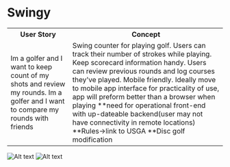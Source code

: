 <h1> Swingy </h1>
<table align="center">  
<th>User Story</th>
<th>Concept</th>
<tr>
<td>
    Im a golfer and I want to keep count of my shots and review my rounds.
    Im a golfer and I want to compare my rounds with friends 
</td>
<td>
  Swing counter for playing golf.
  Users can track their number of strokes while playing.
  Keep scorecard information handy.
  Users can review previous rounds and log courses they've played. 
  Mobile friendly. 
  Ideally move to mobile app interface for practicality of use, app will preform better than a browser when playing
  **need for operational front-end with up-dateable backend(user may not have connectivity in remote locations)
  **Rules->link to USGA
  **Disc golf modification
</td>
</tr>
</table>

![Alt text](https://github.com/MSpencer87/465/blob/master/swingy/public/screen_capture1.png?raw=true "Swingy1")
![Alt text](https://github.com/MSpencer87/465/blob/master/swingy/public/screen_capture2.png?raw=true "Swingy2")

